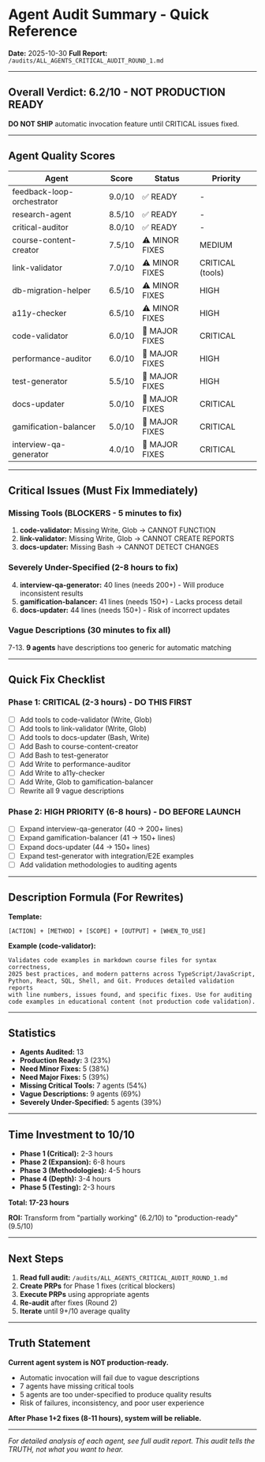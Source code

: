 # Agent Audit Summary - Quick Reference

**Date:** 2025-10-30
**Full Report:** `/audits/ALL_AGENTS_CRITICAL_AUDIT_ROUND_1.md`

---

## Overall Verdict: 6.2/10 - NOT PRODUCTION READY

**DO NOT SHIP** automatic invocation feature until CRITICAL issues fixed.

---

## Agent Quality Scores

| Agent | Score | Status | Priority |
|-------|-------|--------|----------|
| feedback-loop-orchestrator | 9.0/10 | ✅ READY | - |
| research-agent | 8.5/10 | ✅ READY | - |
| critical-auditor | 8.0/10 | ✅ READY | - |
| course-content-creator | 7.5/10 | ⚠️ MINOR FIXES | MEDIUM |
| link-validator | 7.0/10 | ⚠️ MINOR FIXES | CRITICAL (tools) |
| db-migration-helper | 6.5/10 | ⚠️ MINOR FIXES | HIGH |
| a11y-checker | 6.5/10 | ⚠️ MINOR FIXES | HIGH |
| code-validator | 6.0/10 | 🚨 MAJOR FIXES | CRITICAL |
| performance-auditor | 6.0/10 | 🚨 MAJOR FIXES | HIGH |
| test-generator | 5.5/10 | 🚨 MAJOR FIXES | HIGH |
| docs-updater | 5.0/10 | 🚨 MAJOR FIXES | CRITICAL |
| gamification-balancer | 5.0/10 | 🚨 MAJOR FIXES | CRITICAL |
| interview-qa-generator | 4.0/10 | 🚨 MAJOR FIXES | CRITICAL |

---

## Critical Issues (Must Fix Immediately)

### Missing Tools (BLOCKERS - 5 minutes to fix)
1. **code-validator:** Missing Write, Glob → CANNOT FUNCTION
2. **link-validator:** Missing Write, Glob → CANNOT CREATE REPORTS
3. **docs-updater:** Missing Bash → CANNOT DETECT CHANGES

### Severely Under-Specified (2-8 hours to fix)
4. **interview-qa-generator:** 40 lines (needs 200+) - Will produce inconsistent results
5. **gamification-balancer:** 41 lines (needs 150+) - Lacks process detail
6. **docs-updater:** 44 lines (needs 150+) - Risk of incorrect updates

### Vague Descriptions (30 minutes to fix all)
7-13. **9 agents** have descriptions too generic for automatic matching

---

## Quick Fix Checklist

### Phase 1: CRITICAL (2-3 hours) - DO THIS FIRST
- [ ] Add tools to code-validator (Write, Glob)
- [ ] Add tools to link-validator (Write, Glob)
- [ ] Add tools to docs-updater (Bash, Write)
- [ ] Add Bash to course-content-creator
- [ ] Add Bash to test-generator
- [ ] Add Write to performance-auditor
- [ ] Add Write to a11y-checker
- [ ] Add Write, Glob to gamification-balancer
- [ ] Rewrite all 9 vague descriptions

### Phase 2: HIGH PRIORITY (6-8 hours) - DO BEFORE LAUNCH
- [ ] Expand interview-qa-generator (40 → 200+ lines)
- [ ] Expand gamification-balancer (41 → 150+ lines)
- [ ] Expand docs-updater (44 → 150+ lines)
- [ ] Expand test-generator with integration/E2E examples
- [ ] Add validation methodologies to auditing agents

---

## Description Formula (For Rewrites)

**Template:**
```
[ACTION] + [METHOD] + [SCOPE] + [OUTPUT] + [WHEN_TO_USE]
```

**Example (code-validator):**
```
Validates code examples in markdown course files for syntax correctness, 
2025 best practices, and modern patterns across TypeScript/JavaScript, 
Python, React, SQL, Shell, and Git. Produces detailed validation reports 
with line numbers, issues found, and specific fixes. Use for auditing 
code examples in educational content (not production code validation).
```

---

## Statistics

- **Agents Audited:** 13
- **Production Ready:** 3 (23%)
- **Need Minor Fixes:** 5 (38%)
- **Need Major Fixes:** 5 (39%)
- **Missing Critical Tools:** 7 agents (54%)
- **Vague Descriptions:** 9 agents (69%)
- **Severely Under-Specified:** 5 agents (39%)

---

## Time Investment to 10/10

- **Phase 1 (Critical):** 2-3 hours
- **Phase 2 (Expansion):** 6-8 hours
- **Phase 3 (Methodologies):** 4-5 hours
- **Phase 4 (Depth):** 3-4 hours
- **Phase 5 (Testing):** 2-3 hours

**Total: 17-23 hours**

**ROI:** Transform from "partially working" (6.2/10) to "production-ready" (9.5/10)

---

## Next Steps

1. **Read full audit:** `/audits/ALL_AGENTS_CRITICAL_AUDIT_ROUND_1.md`
2. **Create PRPs** for Phase 1 fixes (critical blockers)
3. **Execute PRPs** using appropriate agents
4. **Re-audit** after fixes (Round 2)
5. **Iterate** until 9+/10 average quality

---

## Truth Statement

**Current agent system is NOT production-ready.**

- Automatic invocation will fail due to vague descriptions
- 7 agents have missing critical tools
- 5 agents are too under-specified to produce quality results
- Risk of failures, inconsistency, and poor user experience

**After Phase 1+2 fixes (8-11 hours), system will be reliable.**

---

*For detailed analysis of each agent, see full audit report.*
*This audit tells the TRUTH, not what you want to hear.*

